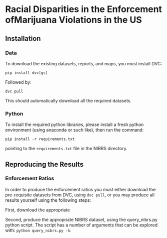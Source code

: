 # Racial Disparities in the Enforcement ofMarijuana Violations in the US

## Installation

### Data

To download the existing datasets, reports, and maps, you must install DVC:

`pip install dvc[gs]`

Followed by:

`dvc pull`

This should automatically download all the required datasets.


### Python

To install the required python libraries, please install a fresh python environment (using anaconda or such like), then run the command:

`pip install -r requirements.txt`

pointing to the `requirements.txt` file in the NIBRS directory.

## Reproducing the Results

### Enforcement Ratios

In order to produce the enforcement ratios you must either download the pre-requisite datasets from DVC, using `dvc pull`, or you may produce all results yourself using the following steps:

First, download the appropriate 

Second, produce the appropriate NIBRS dataset, using the query_nibrs.py python script. The script has a number of arguments that can be explored with: `python query_nibrs.py -h`.

